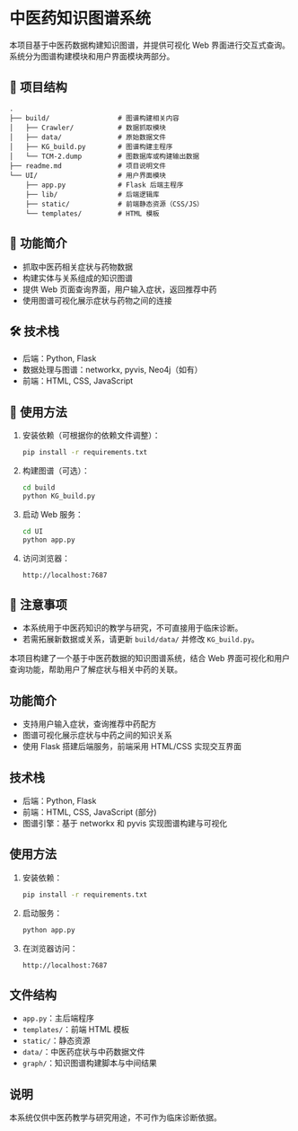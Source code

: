 # 中医药知识图谱系统

本项目基于中医药数据构建知识图谱，并提供可视化 Web 界面进行交互式查询。系统分为图谱构建模块和用户界面模块两部分。

## 📁 项目结构

```
.
├── build/                 # 图谱构建相关内容
│   ├── Crawler/           # 数据抓取模块
│   ├── data/              # 原始数据文件
│   ├── KG_build.py        # 图谱构建主程序
│   └── TCM-2.dump         # 图数据库或构建输出数据
├── readme.md              # 项目说明文件
└── UI/                    # 用户界面模块
    ├── app.py             # Flask 后端主程序
    ├── lib/               # 后端逻辑库
    ├── static/            # 前端静态资源（CSS/JS）
    └── templates/         # HTML 模板
```

## 🚀 功能简介

- 抓取中医药相关症状与药物数据
- 构建实体与关系组成的知识图谱
- 提供 Web 页面查询界面，用户输入症状，返回推荐中药
- 使用图谱可视化展示症状与药物之间的连接

## 🛠 技术栈

- 后端：Python, Flask
- 数据处理与图谱：networkx, pyvis, Neo4j（如有）
- 前端：HTML, CSS, JavaScript

## 🔧 使用方法

1. 安装依赖（可根据你的依赖文件调整）：
   ```bash
   pip install -r requirements.txt
   ```

2. 构建图谱（可选）：
   ```bash
   cd build
   python KG_build.py
   ```

3. 启动 Web 服务：
   ```bash
   cd UI
   python app.py
   ```

4. 访问浏览器：
   ```
   http://localhost:7687
   ```

## 📌 注意事项

- 本系统用于中医药知识的教学与研究，不可直接用于临床诊断。
- 若需拓展新数据或关系，请更新 `build/data/` 并修改 `KG_build.py`。


本项目构建了一个基于中医药数据的知识图谱系统，结合 Web 界面可视化和用户查询功能，帮助用户了解症状与相关中药的关联。

## 功能简介

- 支持用户输入症状，查询推荐中药配方
- 图谱可视化展示症状与中药之间的知识关系
- 使用 Flask 搭建后端服务，前端采用 HTML/CSS 实现交互界面

## 技术栈

- 后端：Python, Flask
- 前端：HTML, CSS, JavaScript (部分)
- 图谱引擎：基于 networkx 和 pyvis 实现图谱构建与可视化

## 使用方法

1. 安装依赖：
   ```bash
   pip install -r requirements.txt
   ```

2. 启动服务：
   ```bash
   python app.py
   ```

3. 在浏览器访问：
   ```
   http://localhost:7687
   ```

## 文件结构

- `app.py`：主后端程序
- `templates/`：前端 HTML 模板
- `static/`：静态资源
- `data/`：中医药症状与中药数据文件
- `graph/`：知识图谱构建脚本与中间结果

## 说明

本系统仅供中医药教学与研究用途，不可作为临床诊断依据。
